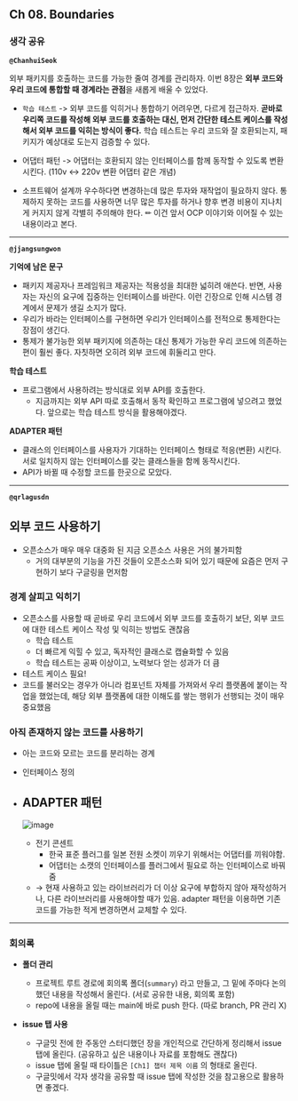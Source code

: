 ## **Ch 08. Boundaries**

### **생각 공유**

**`@ChanhuiSeok`**

외부 패키지를 호출하는 코드를 가능한 줄여 경계를 관리하자.
이번 8장은 **외부 코드와 우리 코드에 통합할 때 경계라는 관점**을 새롭게 배울 수 있었다.

- `학습 테스트` -> 외부 코드를 익히거나 통합하기 어려우면, 다르게 접근하자. **곧바로 우리쪽 코드를 작성해 외부 코드를 호출하는 대신, 먼저 간단한 테스트 케이스를 작성해서 외부 코드를 익히는 방식이 좋다.** 학습 테스트는 우리 코드와 잘 호환되는지, 패키지가 예상대로 도는지 검증할 수 있다.

- 어댑터 패턴 -> 어댑터는 호환되지 않는 인터페이스를 함께 동작할 수 있도록 변환시킨다. (110v <-> 220v 변환 어댑터 같은 개념)

- 소프트웨어 설계까 우수하다면 변경하는데 많은 투자와 재작업이 필요하지 않다. 통제하지 못하는 코드를 사용하면 너무 많은 투자를 하거나 향후 변경 비용이 지나치게 커지지 않게 각별히 주의해야 한다. ✏ 이건 앞서 OCP 이야기와 이어질 수 있는 내용이라고 본다.

---

**`@jjangsungwon`** 

**기억에 남은 문구**
- 패키지 제공자나 프레임워크 제공자는 적용성을 최대한 넓히려 애쓴다. 반면, 사용자는 자신의 요구에 집중하는 인터페이스를 바란다. 이런 긴장으로 인해 시스템 경계에서 문제가 생길 소지가 많다.
- 우리가 바라는 인터페이스를 구현하면 우리가 인터페이스를 전적으로 통제한다는 장점이 생긴다.
- 통제가 불가능한 외부 패키지에 의존하는 대신 통제가 가능한 우리 코드에 의존하는 편이 훨씬 좋다. 자칫하면 오히려 외부 코드에 휘둘리고 만다.

**학습 테스트**
- 프로그램에서 사용하려는 방식대로 외부 API를 호출한다.
  - 지금까지는 외부 API 따로 호출해서 동작 확인하고 프로그램에 넣으려고 했었다. 앞으로는 학습 테스트 방식을 활용해야겠다.

**ADAPTER 패턴**
- 클래스의 인터페이스를 사용자가 기대하는 인터페이스 형태로 적응(변환) 시킨다. 서로 일치하지 않는 인터페이스를 갖는 클래스들을 함께 동작시킨다.
- API가 바뀔 때 수정할 코드를 한곳으로 모았다.

---

**`@qrlagusdn`** 
## 외부 코드 사용하기

- 오픈소스가 매우 매우 대중화 된 지금 오픈소스 사용은 거의 불가피함
    - 거의 대부분의 기능을 가진 것들이 오픈소스화 되어 있기 때문에 요즘은 먼저 구현하기 보다 구글링을 먼저함

### 경계 살피고 익히기

- 오픈소스를 사용할 때 곧바로 우리 코드에서 외부 코드를 호출하기 보단, 외부 코드에 대한 테스트 케이스 작성 및 익히는 방법도 괜찮음
    - 학습 테스트
    - 더 빠르게 익힐 수 있고, 독자적인 클래스로 캡슐화할 수 있음
    - 학습 테스트는 공짜 이상이고, 노력보다 얻는 성과가 더 큼
- 테스트 케이스 필요!
- 코드를 불러오는 경우가 아니라 컴포넌트 자체를 가져와서 우리 플랫폼에 붙이는 작업을 했었는데, 해당 외부 플랫폼에 대한 이해도를 쌓는 행위가 선행되는 것이 매우 중요했음

### 아직 존재하지 않는 코드를 사용하기

- 아는 코드와 모르는 코드를 분리하는 경계
- 인터페이스 정의
- ADAPTER 패턴
    - 
    
    ![image](https://user-images.githubusercontent.com/37402136/184395500-e9b2bb6b-0272-49ac-a762-deff1e806588.png)
    
    - 전기 콘센트
        - 한국 표준 플러그를 일본 전원 소켓이 끼우기 위해서는 어댑터를 끼워야함.
        - 어댑터는 소캣의 인터페이스를 플러그에서 필요로 하는 인터페이스로 바꿔줌
    - → 현재 사용하고 있는 라이브러리가 더 이상 요구에 부합하지 않아 재작성하거나, 다른 라이브러리를 사용해야할 때가 있음. adapter 패턴을 이용하면 기존 코드를 가능한 적게 변경하면서 교체할 수 있다.
---

### **회의록**

- **폴더 관리**
  - 프로젝트 루트 경로에 회의록 폴더(`summary`) 라고 만들고, 그 밑에 주마다 논의했던 내용을 작성해서 올린다. (서로 공유한 내용, 회의록 포함)
  - repo에 내용을 올릴 때는 main에 바로 push 한다. (따로 branch, PR 관리 X)

- **issue 탭 사용**
  - 구글밋 전에 한 주동안 스터디했던 장을 개인적으로 간단하게 정리해서 issue 탭에 올린다. (공유하고 싶은 내용이나 자료를 포함해도 괜찮다)
  - issue 탭에 올릴 때 타이틀은 `[Ch1] 챕터 제목 이름` 의 형태로 올린다.
  - 구글밋에서 각자 생각을 공유할 때 issue 탭에 작성한 것을 참고용으로 활용하면 좋겠다.
